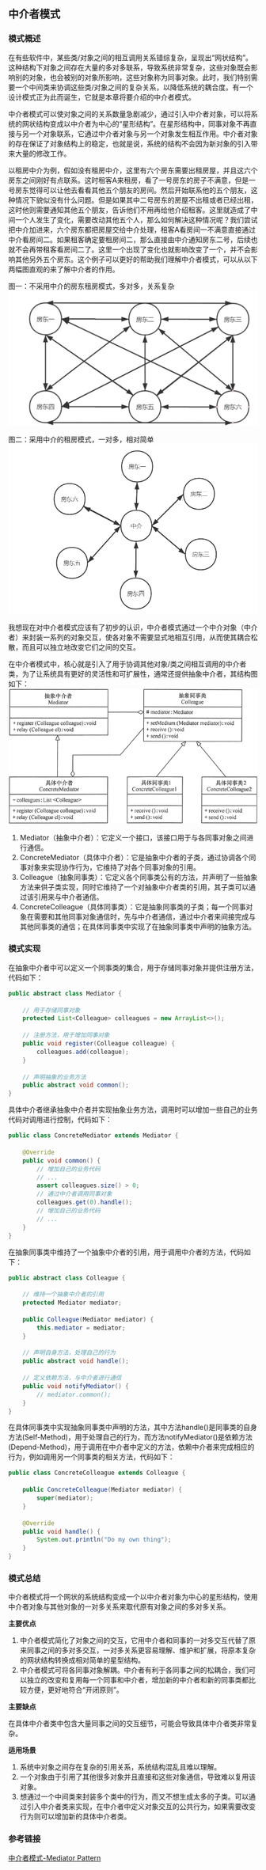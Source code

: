 ## 中介者模式

### 模式概述
在有些软件中，某些类/对象之间的相互调用关系错综复杂，呈现出“网状结构”。这种结构下对象之间存在大量的多对多联系，导致系统非常复杂，这些对象既会影响别的对象，也会被别的对象所影响，这些对象称为同事对象。此时，我们特别需要一个中间类来协调这些类/对象之间的复杂关系，以降低系统的耦合度。有一个设计模式正为此而诞生，它就是本章将要介绍的中介者模式。

中介者模式可以使对象之间的关系数量急剧减少，通过引入中介者对象，可以将系统的网状结构变成以中介者为中心的“星形结构”。在星形结构中，同事对象不再直接与另一个对象联系，它通过中介者对象与另一个对象发生相互作用。中介者对象的存在保证了对象结构上的稳定，也就是说，系统的结构不会因为新对象的引入带来大量的修改工作。

以租房中介为例，假如没有租房中介，这里有六个房东需要出租房屋，并且这六个房东之间刚好有点联系。这时租客A来租房，看了一号房东的房子不满意，但是一号房东觉得可以让他去看看其他五个朋友的房间。然后开始联系他的五个朋友，这种情况下貌似没有什么问题。但是如果其中二号房东的房屋不出租或者已经出租，这时他则需要通知其他五个朋友，告诉他们不用再给他介绍租客。这里就造成了中间一个人发生了变化，需要改动其他五个人，那么如何解决这种情况呢？我们尝试把中介加进来，六个房东都把房屋交给中介处理，租客A看房间一不满意直接通过中介看房间二。如果租客确定要租房间二，那么直接由中介通知房东二号，后续也就不会再带租客看房间二了。这里一个出现了变化也就影响改变了一个，并不会影响其他另外五个房东。这个例子可以更好的帮助我们理解中介者模式，可以从以下两幅图直观的来了解中介者的作用。<br/>

图一：不采用中介的房东租房模式，多对多，关系复杂
![](src/main/resources/image/不采用中介的房东租房模式.png)

图二：采用中介的租房模式，一对多，相对简单
![](src/main/resources/image/采用中介的租房模式.png)

我想现在对中介者模式应该有了初步的认识，中介者模式通过一个中介对象（中介者）来封装一系列的对象交互，使各对象不需要显式地相互引用，从而使其耦合松散，而且可以独立地改变它们之间的交互。

在中介者模式中，核心就是引入了用于协调其他对象/类之间相互调用的中介者类，为了让系统具有更好的灵活性和可扩展性，通常还提供抽象中介者，其结构图如下：
![](src/main/resources/image/中介者模式结构图.gif)

1. Mediator（抽象中介者）：它定义一个接口，该接口用于与各同事对象之间进行通信。
2. ConcreteMediator（具体中介者）：它是抽象中介者的子类，通过协调各个同事对象来实现协作行为，它维持了对各个同事对象的引用。
3. Colleague（抽象同事类）：它定义各个同事类公有的方法，并声明了一些抽象方法来供子类实现，同时它维持了一个对抽象中介者类的引用，其子类可以通过该引用来与中介者通信。
4. ConcreteColleague（具体同事类）：它是抽象同事类的子类；每一个同事对象在需要和其他同事对象通信时，先与中介者通信，通过中介者来间接完成与其他同事类的通信；在具体同事类中实现了在抽象同事类中声明的抽象方法。

### 模式实现

在抽象中介者中可以定义一个同事类的集合，用于存储同事对象并提供注册方法，代码如下：

```java
public abstract class Mediator {

    // 用于存储同事对象
    protected List<Colleague> colleagues = new ArrayList<>();

    // 注册方法，用于增加同事对象
    public void register(Colleague colleague) {
        colleagues.add(colleague);
    }

    // 声明抽象的业务方法
    public abstract void common();
}
```

具体中介者继承抽象中介者并实现抽象业务方法，调用时可以增加一些自己的业务代码对调用进行控制，代码如下：

```java
public class ConcreteMediator extends Mediator {

    @Override
    public void common() {
        // 增加自己的业务代码
        // ...
        assert colleagues.size() > 0;
        // 通过中介者调用同事对象
        colleagues.get(0).handle();
        // 增加自己的业务代码
        // ...
    }
}
```

在抽象同事类中维持了一个抽象中介者的引用，用于调用中介者的方法，代码如下：

```java
public abstract class Colleague {

    // 维持一个抽象中介者的引用
    protected Mediator mediator;

    public Colleague(Mediator mediator) {
        this.mediator = mediator;
    }

    // 声明自身方法，处理自己的行为
    public abstract void handle();

    // 定义依赖方法，与中介者进行通信
    public void notifyMediator() {
        // mediator.common();
    }
}
```

在具体同事类中实现抽象同事类中声明的方法，其中方法handle()是同事类的自身方法(Self-Method)，用于处理自己的行为，而方法notifyMediator()是依赖方法(Depend-Method)，用于调用在中介者中定义的方法，依赖中介者来完成相应的行为，例如调用另一个同事类的相关方法，代码如下：

```java
public class ConcreteColleague extends Colleague {

    public ConcreteColleague(Mediator mediator) {
        super(mediator);
    }

    @Override
    public void handle() {
        System.out.println("Do my own thing");
    }
}
```

### 模式总结

中介者模式将一个网状的系统结构变成一个以中介者对象为中心的星形结构，使用中介者对象与其他对象的一对多关系来取代原有对象之间的多对多关系。

**主要优点**

1. 中介者模式简化了对象之间的交互，它用中介者和同事的一对多交互代替了原来同事之间的多对多交互，一对多关系更容易理解、维护和扩展，将原本复杂的网状结构转换成相对简单的星型结构。
2. 中介者模式可将各同事对象解耦。中介者有利于各同事之间的松耦合，我们可以独立的改变和复用每一个同事和中介者，增加新的中介者和新的同事类都比较方便，更好地符合“开闭原则”。


**主要缺点**

在具体中介者类中包含大量同事之间的交互细节，可能会导致具体中介者类非常复杂。

**适用场景**

1. 系统中对象之间存在复杂的引用关系，系统结构混乱且难以理解。
2. 一个对象由于引用了其他很多对象并且直接和这些对象通信，导致难以复用该对象。
3. 想通过一个中间类来封装多个类中的行为，而又不想生成太多的子类。可以通过引入中介者类来实现，在中介者中定义对象交互的公共行为，如果需要改变行为则可以增加新的具体中介者类。

### 参考链接

[中介者模式-Mediator Pattern](https://gof.quanke.name/%E4%B8%AD%E4%BB%8B%E8%80%85%E6%A8%A1%E5%BC%8F-Mediator%20Pattern.html)





